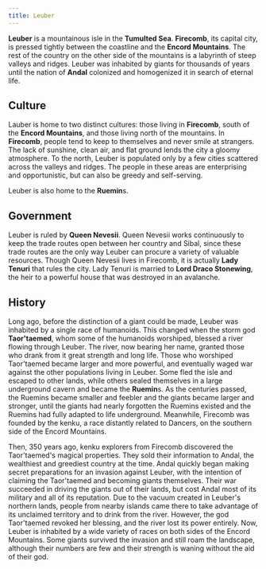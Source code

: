 ```yaml
---
title: Leuber
---
```


**Leuber** is a mountainous isle in the **Tumulted Sea**. **Firecomb**, its capital city, is pressed tightly between the coastline and the **Encord Mountains**. The rest of the country on the other side of the mountains is a labyrinth of steep valleys and ridges. Leuber was inhabited by giants for thousands of years until the nation of **Andal** colonized and homogenized it in search of eternal life.

## Culture

Lauber is home to two distinct cultures: those living in **Firecomb**, south of the **Encord Mountains**, and those living north of the mountains. In **Firecomb**, people tend to keep to themselves and never smile at strangers. The lack of sunshine, clean air, and flat ground lends the city a gloomy atmosphere. To the north, Leuber is populated only by a few cities scattered across the valleys and ridges. The people in these areas are enterprising and opportunistic, but can also be greedy and self-serving.

Leuber is also home to the **Ruemin**s.

## Government

Leuber is ruled by **Queen Nevesii**. Queen Nevesii works continuously to keep the trade routes open between her country and Sibal, since these trade routes are the only way Leuber can procure a variety of valuable resources. Though Queen Nevesii lives in Firecomb, it is actually **Lady Tenuri** that rules the city. Lady Tenuri is married to **Lord Draco Stonewing**, the heir to a powerful house that was destroyed in an avalanche.

## History

Long ago, before the distinction of a giant could be made, Leuber was inhabited by a single race of humanoids. This changed when the storm god **Taor'taemed**, whom some of the humanoids worshiped, blessed a river flowing through Leuber. The river, now bearing her name, granted those who drank from it great strength and long life. Those who worshiped Taor'taemed became larger and more powerful, and eventually waged war against the other populations living in Leuber. Some fled the isle and escaped to other lands, while others sealed themselves in a large underground cavern and became the **Ruemin**s. As the centuries passed, the Ruemins became smaller and feebler and the giants became larger and stronger, until the giants had nearly forgotten the Ruemins existed and the Ruemins had fully adapted to life underground. Meanwhile, Firecomb was founded by the kenku, a race distantly related to Dancers, on the southern side of the Encord Mountains.

Then, 350 years ago, kenku explorers from Firecomb discovered the Taor'taemed's magical properties. They sold their information to Andal, the wealthiest and greediest country at the time. Andal quickly began making secret preparations for an invasion against Leuber, with the intention of claiming the Taor'taemed and becoming giants themselves. Their war succeeded in driving the giants out of their lands, but cost Andal most of its military and all of its reputation. Due to the vacuum created in Leuber's northern lands, people from nearby islands came there to take advantage of its unclaimed territory and to drink from the river. However, the god Taor'taemed revoked her blessing, and the river lost its power entirely. Now, Leuber is inhabited by a wide variety of races on both sides of the Encord Mountains. Some giants survived the invasion and still roam the landscape, although their numbers are few and their strength is waning without the aid of their god.
